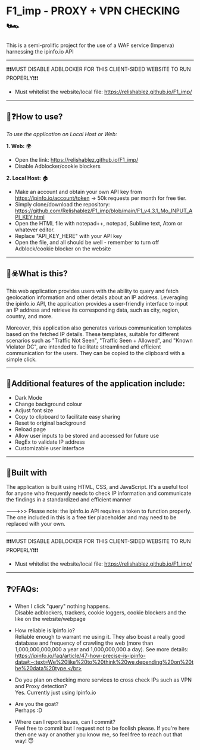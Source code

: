 # F1_imp - PROXY + VPN CHECKING 🏎️
This is a semi-prolific project for the use of a WAF service (Imperva) harnessing the ipinfo.io API

---------------------------------------------------------------------------------------------------------
❗❗❗MUST DISABLE ADBLOCKER FOR THIS CLIENT-SIDED WEBSITE TO RUN PROPERLY❗❗❗
- Must whitelist the website/local file: https://relishablez.github.io/F1_imp/
---------------------------------------------------------------------------------------------------------

## 🤔❓How to use? 
_To use the application on Local Host or Web:_ 

**1. Web:** 🌍
- Open the link: https://relishablez.github.io/F1_imp/
- Disable Adblocker/cookie blockers
  
**2. Local Host:** 🏠
- Make an account and obtain your own API key from https://ipinfo.io/account/token -> 50k requests per month for free tier.
- Simply clone/download the repository: https://github.com/Relishablez/F1_imp/blob/main/F1_v4.3.1_Mo_INPUT_API_KEY.html
- Open the HTML file with notepad++, notepad, Sublime text, Atom or whatever editor.
- Replace "API_KEY_HERE" with your API key
- Open the file, and all should be well - remember to turn off Adblock/cookie blocker on the website

---------------------------------------------------------------------------------------------------------
## 🤔☣️What is this? 
This web application provides users with the ability to query and fetch geolocation information and other details about an IP address. 
Leveraging the ipinfo.io API, the application provides a user-friendly interface to input an IP address and retrieve its corresponding data, such as city, region, country, and more.

Moreover, this application also generates various communication templates based on the fetched IP details. These templates, suitable for different scenarios such as "Traffic Not Seen", "Traffic Seen + Allowed", and "Known Violator DC", are intended to facilitate streamlined and efficient communication for the users. They can be copied to the clipboard with a simple click.

---------------------------------------------------------------------------------------------------------
## 🤩Additional features of the application include: 
- Dark Mode
- Change background colour
- Adjust font size
- Copy to clipboard to facilitate easy sharing
- Reset to original background
- Reload page
- Allow user inputs to be stored and accessed for future use
- RegEx to validate IP address
- Customizable user interface

---------------------------------------------------------------------------------------------------------
## 🚧Built with
The application is built using HTML, CSS, and JavaScript. It's a useful tool for anyone who frequently needs to check IP information and communicate the findings in a standardized and efficient manner

--->>> Please note: the ipinfo.io API requires a token to function properly. The one included in this is a free tier placeholder and may need to be replaced with your own.

---------------------------------------------------------------------------------------------------------
❗❗❗MUST DISABLE ADBLOCKER FOR THIS CLIENT-SIDED WEBSITE TO RUN PROPERLY❗❗❗
- Must whitelist the website/local file: https://relishablez.github.io/F1_imp/
---------------------------------------------------------------------------------------------------------

❓💡FAQs: 
------------------------------------------------------------------------------------------------------------------------------------------
- When I click "query" nothing happens.
<br>Disable adblockers, trackers, cookie loggers, cookie blockers and the like on the website/webpage</br>

- How reliable is Ipinfo.io?
<br>Reliable enough to warrant me using it. They also boast a really good database and frequency of crawling the web (more than 1,000,000,000,000 a year and 1,000,000,000 a day). See more details: https://ipinfo.io/faq/article/47-how-precise-is-ipinfo-data#:~:text=We%20like%20to%20think%20we,depending%20on%20the%20data%20type.</br>

- Do you plan on checking more services to cross check IPs such as VPN and Proxy detection?
<br>Yes. Currently just using Ipinfo.io</br>

- Are you the goat? 
<br>Perhaps :D</br>

- Where can I report issues, can I commit?
<br>Feel free to commit but I request not to be foolish please. If you're here then one way or another you know me, so feel free to reach out that way! 😇</br>
